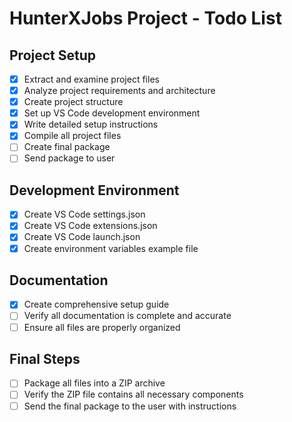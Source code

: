 # HunterXJobs Project - Todo List

## Project Setup
- [x] Extract and examine project files
- [x] Analyze project requirements and architecture
- [x] Create project structure
- [x] Set up VS Code development environment
- [x] Write detailed setup instructions
- [x] Compile all project files
- [ ] Create final package
- [ ] Send package to user

## Development Environment
- [x] Create VS Code settings.json
- [x] Create VS Code extensions.json
- [x] Create VS Code launch.json
- [x] Create environment variables example file

## Documentation
- [x] Create comprehensive setup guide
- [ ] Verify all documentation is complete and accurate
- [ ] Ensure all files are properly organized

## Final Steps
- [ ] Package all files into a ZIP archive
- [ ] Verify the ZIP file contains all necessary components
- [ ] Send the final package to the user with instructions

